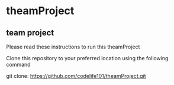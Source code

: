 # theamProject
## team project
Please read these instructions to run this theamProject

Clone this repository to your preferred location
using the following command

git clone: https://github.com/codelife101/theamProject.git
